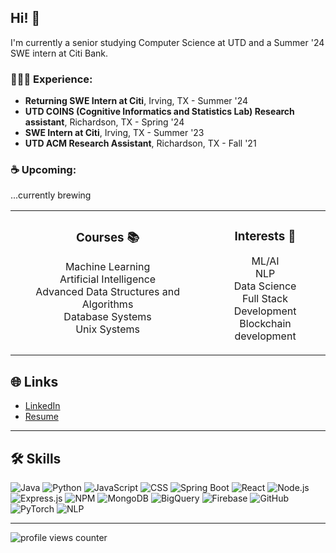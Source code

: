 ## Hi! 👋

I'm currently a senior studying Computer Science at UTD and a Summer '24 SWE intern at Citi Bank.

### 👩🏽‍💻 Experience:
- **Returning SWE Intern at Citi**, Irving, TX - Summer '24
- **UTD COINS (Cognitive Informatics and Statistics Lab) Research assistant**, Richardson, TX - Spring '24
- **SWE Intern at Citi**, Irving, TX - Summer '23
- **UTD ACM Research Assistant**, Richardson, TX - Fall '21

### ☕️ Upcoming:
...currently brewing

<table style="width:100%">
  <tr>
    <td style="text-align:center; vertical-align:top;">
      <h3>Courses 📚</h3>
      <ul style="list-style-type:none; padding:0;">
        <li>Machine Learning</li>
        <li>Artificial Intelligence</li>
        <li>Advanced Data Structures and Algorithms</li>
        <li>Database Systems</li>
        <li>Unix Systems</li>
      </ul>
    </td>
    <td style="text-align:center; vertical-align:top;">
      <h3>Interests 🤠</h3>
      <ul style="list-style-type:none; padding:0;">
        <li>ML/AI</li>
       <li>NLP</li>
        <li>Data Science</li>
        <li>Full Stack Development</li>
       <li>Blockchain development</li>
      </ul>
    </td>
  </tr>
</table>


## 🌐 Links
- [LinkedIn](https://www.linkedin.com/in/tmahi)
- [Resume](https://drive.google.com/file/d/1EEoxqCl99AzDckaWRywKKrpgrnLuUdHw/view?usp=sharing)

---

## 🛠 Skills

![Java](https://img.shields.io/badge/Code-Java-informational?style=flat&logo=Java&logoColor=white&color=4AB197)
![Python](https://img.shields.io/badge/Code-Python-informational?style=flat&logo=Python&logoColor=white&color=4AB197)
![JavaScript](https://img.shields.io/badge/Code-JavaScript-informational?style=flat&logo=JavaScript&logoColor=white&color=4AB197)
![CSS](https://img.shields.io/badge/Style-CSS-informational?style=flat&logo=css3&logoColor=white&color=4AB197)
![Spring Boot](https://img.shields.io/badge/Code-SpringBoot-informational?style=flat&logo=Spring&logoColor=white&color=4AB197)
![React](https://img.shields.io/badge/Code-React-informational?style=flat&logo=react&logoColor=white&color=4AB197)
![Node.js](https://img.shields.io/badge/Code-Node.js-informational?style=flat&logo=Node.js&logoColor=white&color=4AB197)
![Express.js](https://img.shields.io/badge/Code-Express.js-informational?style=flat&logo=Express&logoColor=white&color=4AB197)
![NPM](https://img.shields.io/badge/Tools-NPM-informational?style=flat&logo=npm&logoColor=white&color=4AB197)
![MongoDB](https://img.shields.io/badge/Code-MongoDB-informational?style=flat&logo=MongoDB&logoColor=white&color=4AB197)
![BigQuery](https://img.shields.io/badge/Code-BigQuery-informational?style=flat&logo=BigQuery&logoColor=white&color=4AB197)
![Firebase](https://img.shields.io/badge/Code-Firebase-informational?style=flat&logo=Firebase&logoColor=white&color=4AB197)
![GitHub](https://img.shields.io/badge/Tools-GitHub-informational?style=flat&logo=GitHub&logoColor=white&color=4AB197)
![PyTorch](https://img.shields.io/badge/Code-PyTorch-informational?style=flat&logo=PyTorch&logoColor=white&color=4AB197)
![NLP](https://img.shields.io/badge/Code-NLP-informational?style=flat&logo=AI&logoColor=white&color=4AB197)

---

![profile views counter](https://komarev.com/ghpvc/?username=mahimahithefish&label=visitors)



